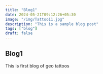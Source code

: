 ```yaml
---
title: "Blog1"
date: 2024-05-21T09:12:26+05:30
image: "/img/Tattoo11.jpg"
description: "This is a sample blog post"
tags: ["blog"]
draft: false
---
```


## Blog1

This is first blog of geo tattoos

